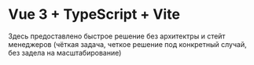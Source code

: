 # Vue 3 + TypeScript + Vite

Здесь предоставлено быстрое решение без архитектры и стейт менеджеров (чёткая задача, четкое решение под конкретный случай, без задела на масштабирование)
